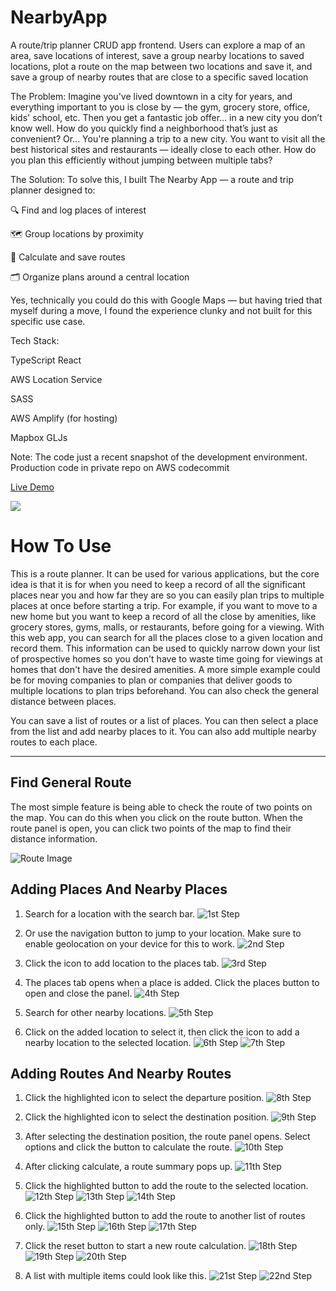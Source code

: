 # NearbyApp
A route/trip planner CRUD app frontend. Users can explore a map of an area, save locations of interest, save a group nearby locations to saved locations, plot a route on the map between two locations and save it, and save a group of nearby routes that are close to a specific saved location

The Problem:
Imagine you've lived downtown in a city for years, and everything important to you is close by — the gym, grocery store, office, kids' school, etc.
Then you get a fantastic job offer… in a new city you don’t know well.
How do you quickly find a neighborhood that’s just as convenient?
Or...
You're planning a trip to a new city.
You want to visit all the best historical sites and restaurants — ideally close to each other.
How do you plan this efficiently without jumping between multiple tabs?

The Solution:
To solve this, I built The Nearby App — a route and trip planner designed to:

🔍 Find and log places of interest

🗺️ Group locations by proximity

📍 Calculate and save routes

🗂️ Organize plans around a central location

Yes, technically you could do this with Google Maps — but having tried that myself during a move, I found the experience clunky and not built for this specific use case.


Tech Stack:

TypeScript
React

AWS Location Service

SASS

AWS Amplify (for hosting)

Mapbox GLJs

Note: The code just a recent snapshot of the development environment. Production code in private repo on AWS codecommit

[Live Demo](https://development.d1kzsfeau1uesc.amplifyapp.com/)

![](https://github.com/Foyin/NearbyApp/assets/15314851/a975a04c-0596-4185-9f7c-32c82761e68e)


# How To Use

This is a route planner. It can be used for various applications, but the core idea is that it is for when you need to keep a record of all the significant places near you and how far they are so you can easily plan trips to multiple places at once before starting a trip. For example, if you want to move to a new home but you want to keep a record of all the close by amenities, like grocery stores, gyms, malls, or restaurants, before going for a viewing. With this web app, you can search for all the places close to a given location and record them. This information can be used to quickly narrow down your list of prospective homes so you don't have to waste time going for viewings at homes that don't have the desired amenities. A more simple example could be for moving companies to plan or companies that deliver goods to multiple locations to plan trips beforehand. You can also check the general distance between places.

You can save a list of routes or a list of places. You can then select a place from the list and add nearby places to it. You can also add multiple nearby routes to each place.

---

## Find General Route

The most simple feature is being able to check the route of two points on the map. You can do this when you click on the route button. When the route panel is open, you can click two points of the map to find their distance information.

![Route Image](src/images/tutorial/routeImg.png)

## Adding Places And Nearby Places

1. Search for a location with the search bar.
   ![1st Step](src/images/tutorial/4.png)

2. Or use the navigation button to jump to your location. Make sure to enable geolocation on your device for this to work.
   ![2nd Step](src/images/tutorial/getLocation.png)

3. Click the icon to add location to the places tab.
   ![3rd Step](src/images/tutorial/5.png)

4. The places tab opens when a place is added. Click the places button to open and close the panel.
   ![4th Step](src/images/tutorial/6.png)

5. Search for other nearby locations.
   ![5th Step](src/images/tutorial/7.png)

6. Click on the added location to select it, then click the icon to add a nearby location to the selected location.
   ![6th Step](src/images/tutorial/8.png)
   ![7th Step](src/images/tutorial/9.png)

## Adding Routes And Nearby Routes

1. Click the highlighted icon to select the departure position.
   ![8th Step](src/images/tutorial/10.png)

2. Click the highlighted icon to select the destination position.
   ![9th Step](src/images/tutorial/11.png)

3. After selecting the destination position, the route panel opens. Select options and click the button to calculate the route.
   ![10th Step](src/images/tutorial/12.png)

4. After clicking calculate, a route summary pops up.
   ![11th Step](src/images/tutorial/13.png)

5. Click the highlighted button to add the route to the selected location.
   ![12th Step](src/images/tutorial/14.png)
   ![13th Step](src/images/tutorial/15.png)
   ![14th Step](src/images/tutorial/16.png)

6. Click the highlighted button to add the route to another list of routes only.
   ![15th Step](src/images/tutorial/17.png)
   ![16th Step](src/images/tutorial/18.png)
   ![17th Step](src/images/tutorial/19.png)

7. Click the reset button to start a new route calculation.
   ![18th Step](src/images/tutorial/20.png)
   ![19th Step](src/images/tutorial/21.png)
   ![20th Step](src/images/tutorial/22.png)

8. A list with multiple items could look like this.
   ![21st Step](src/images/tutorial/23.png)
   ![22nd Step](src/images/tutorial/24.png)
